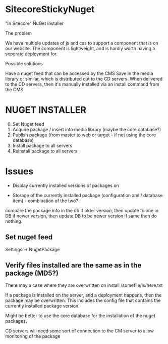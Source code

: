 # SitecoreStickyNuget
"In Sitecore" NuGet installer 


The problem

We have multiple updates of js and css to support a component that is on our website. 
The component is lightweight, and is hardly worth having a seperate deployment for. 

Possible solutions

Have a nuget feed that can be accessed by the CMS
Save in the media library or similar, which is distributed out to the CD servers. 
When delivered to the CD servers, then it's manually installed via an install command from the CMS


# NUGET INSTALLER

0. Set Nuget feed
1. Acquire package / insert into media library (maybe the core database?)
2. Publish package (from master to web or target - if not using the core database) 
3. Install package to all servers
4. Reinstall package to all servers

# Issues 

- Display currently installed versions of packages on 

- Storage of the currently installed package (configuration xml / database item) - combination of the two?
<nugetpackages>
	<package name="Something" version="3.0.2" />	
</nugetpackages>


compare the package info in the db
if older version, then update to one in DB
if newer version, then update DB to be newer version
if same then do nothing. 

## Set nuget feed
Settings -> NugetPackage

## Verify files installed are the same as in the package (MD5?)
There may a case where they are overwritten on install
<nugetpackages>
		<package name="Something" version="3.0.2">
			<file verify="1092348321094813283">/somefile/is/here.txt</file>
		</package>
</nugetpackages>

If a package is installed on the server, and a deployment happens, then the package may be overwritten. 
This includes the config file that contains the currently installed package version. 

Might be better to use the core database for the installation of the nuget packages. 


CD servers will need some sort of connection to the CM server to allow monitoring of the package 
